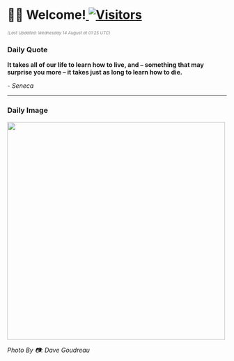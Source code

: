 <h1>👋🏽 Welcome!<a href="https://github.com/OmitNomis/"> <img src="https://visitor-badge.laobi.icu/badge?page_id=OmitNomis" alt="Visitors"></a></h1>

<i><p style="font-size: 0.6rem; color:gray">(Last Updated: Wednesday 14 August at 01:25 UTC)</p></i>

<h3> Daily Quote </h3>
<b><p>It takes all of our life to learn how to live, and – something that may surprise you more – it takes just as long to learn how to die.</p></b>
<i><caption style="font-size: 0.8rem; color:gray;">- Seneca</caption></i>


<hr>

<h3>Daily Image</h3>
<a href="https://images.unsplash.com/photo-1721309900218-650ebdacb288?crop=entropy&cs=srgb&fm=jpg&ixid=M3w2MjM3MzF8MHwxfHJhbmRvbXx8fHx8fHx8fDE3MjM1OTg3NTR8&ixlib=rb-4.0.3&q=85" target="_blank"><img style="height:500px;" src=https://images.unsplash.com/photo-1721309900218-650ebdacb288?crop=entropy&cs=srgb&fm=jpg&ixid=M3w2MjM3MzF8MHwxfHJhbmRvbXx8fHx8fHx8fDE3MjM1OTg3NTR8&ixlib=rb-4.0.3&q=85"/></a>

<i><caption style="font-size: 0.8rem; color:gray;"> Photo By 📷: Dave Goudreau</caption></i>
